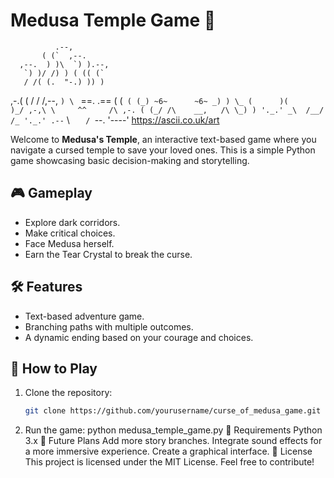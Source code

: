 # Medusa Temple Game 🐍  
              .--,
           ( (`  ,--.
      ,--.  ) )\  `) ).--,
       `) )/ /) ) ( (( (`
       / /( (.  "-.) )) )
   ,-.( ( /          / /,--,
    `) \ ` ==.    .==  ( (`
    ( (_) ~6~      ~6~ _) )
     \_ (      )(      )_/
    ,-,\ \     ^^     /\ ,-.
   ( (_/ /\    __,   /\ \_) )
    '._.' _\  /__/  /_ '._.'
      .--`  \ `    /  `--.
             '----' 
    https://ascii.co.uk/art
    
Welcome to **Medusa's Temple**, an interactive text-based game where you navigate a cursed temple to save your loved ones. This is a simple Python game showcasing basic decision-making and storytelling.

## 🎮 Gameplay
- Explore dark corridors.
- Make critical choices.
- Face Medusa herself.
- Earn the Tear Crystal to break the curse.

## 🛠 Features
- Text-based adventure game.
- Branching paths with multiple outcomes.
- A dynamic ending based on your courage and choices.

## 🚀 How to Play
1. Clone the repository:
   ```bash
   git clone https://github.com/yourusername/curse_of_medusa_game.git
2. Run the game:
python medusa_temple_game.py
📝 Requirements
Python 3.x
🌟 Future Plans
Add more story branches.
Integrate sound effects for a more immersive experience.
Create a graphical interface.
📜 License
This project is licensed under the MIT License. Feel free to contribute!


